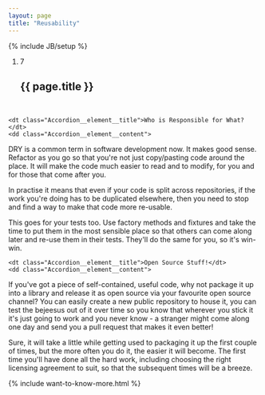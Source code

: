 ```yaml
---
layout: page
title: "Reusability"
---
```

{% include JB/setup %}

<ol class="Ordered-list--wide">
    <li>
        <div class="Ordered-list--context Ordered-list--manual-number">
            <span class="Ordered-list--number">7</span>
            <div>
                <h2 class="List-item__heading">{{ page.title }}</h2>
<div class="List-item__body">&nbsp;</div>
            </div>
        </div>
    </li>
</ol>

<dl class="Accordion--top">

    <dt class="Accordion__element__title">Who is Responsible for What?</dt>
    <dd class="Accordion__element__content">
<div markdown="1">
DRY is a common term in software development now.  It makes good sense.  Refactor as you go so that you're not just copy/pasting code around the place.  It will make the code much easier to read and to modify, for you and for those that come after you.

In practise it means that even if your code is split across repositories, if the work you're doing has to be duplicated elsewhere, then you need to stop and find a way to make that code more re-usable.

This goes for your tests too.  Use factory methods and fixtures and take the time to put them in the most sensible place so that others can come along later and re-use them in their tests.  They'll do the same for you, so it's win-win.
</div>
    </dd>

    <dt class="Accordion__element__title">Open Source Stuff!</dt>
    <dd class="Accordion__element__content">
<div markdown="1">

If you've got a piece of self-contained, useful code, why not package it up into a library and release it as open source via your favourite open source channel?  You can easily create a new public repository to house it, you can test the bejeesus out of it over time so you know that wherever you stick it it's just going to work and you never know - a stranger might come along one day and send you a pull request that makes it even better!

Sure, it will take a little while getting used to packaging it up the first couple of times, but the more often you do it, the easier it will become.  The first time you'll have done all the hard work, including choosing the right licensing agreement to suit, so that the subsequent times will be a breeze.
</div>
    </dd>
</dl>

{% include want-to-know-more.html %}
